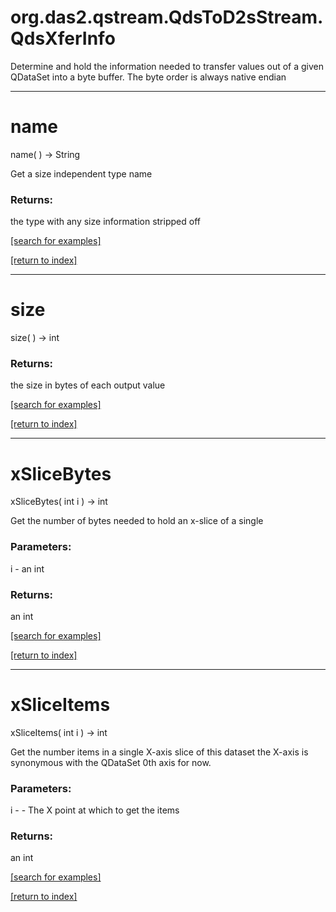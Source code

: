 # org.das2.qstream.QdsToD2sStream.QdsXferInfo

Determine and hold the information needed to transfer values out of a
 given QDataSet into a byte buffer.  The byte order is always native 
 endian

***
<a name="name"></a>
# name
name(  ) &rarr; String

Get a size independent type name

### Returns:
the type with any size information stripped off

<a href="https://github.com/autoplot/dev/search?q=name&unscoped_q=name">[search for examples]</a>

<a href="https://github.com/autoplot/documentation/blob/master/javadoc/index-all.md">[return to index]</a>

***
<a name="size"></a>
# size
size(  ) &rarr; int



### Returns:
the size in bytes of each output value

<a href="https://github.com/autoplot/dev/search?q=size&unscoped_q=size">[search for examples]</a>

<a href="https://github.com/autoplot/documentation/blob/master/javadoc/index-all.md">[return to index]</a>

***
<a name="xSliceBytes"></a>
# xSliceBytes
xSliceBytes( int i ) &rarr; int

Get the number of bytes needed to hold an x-slice of a single

### Parameters:
i - an int

### Returns:
an int


<a href="https://github.com/autoplot/dev/search?q=xSliceBytes&unscoped_q=xSliceBytes">[search for examples]</a>

<a href="https://github.com/autoplot/documentation/blob/master/javadoc/index-all.md">[return to index]</a>

***
<a name="xSliceItems"></a>
# xSliceItems
xSliceItems( int i ) &rarr; int

Get the number items in a single X-axis slice of this dataset the
 X-axis is synonymous with the QDataSet 0th axis for now.

### Parameters:
i - - The X point at which to get the items

### Returns:
an int


<a href="https://github.com/autoplot/dev/search?q=xSliceItems&unscoped_q=xSliceItems">[search for examples]</a>

<a href="https://github.com/autoplot/documentation/blob/master/javadoc/index-all.md">[return to index]</a>

